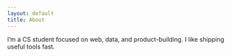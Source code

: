 ```yaml
---
layout: default
title: About
---
```


I’m a CS student focused on web, data, and product-building. I like shipping useful tools fast.